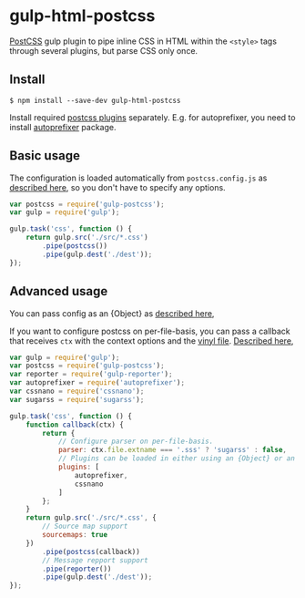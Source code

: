 # gulp-html-postcss

[PostCSS](https://github.com/postcss/postcss) gulp plugin to pipe inline CSS in HTML within the `<style>` tags through
several plugins, but parse CSS only once.

## Install

    $ npm install --save-dev gulp-html-postcss

Install required [postcss plugins](https://www.npmjs.com/browse/keyword/postcss-plugin) separately. E.g. for autoprefixer, you need to install [autoprefixer](https://github.com/postcss/autoprefixer) package.

## Basic usage

The configuration is loaded automatically from `postcss.config.js`
as [described here](https://www.npmjs.com/package/postcss-load-config),
so you don't have to specify any options.

```js
var postcss = require('gulp-postcss');
var gulp = require('gulp');

gulp.task('css', function () {
    return gulp.src('./src/*.css')
        .pipe(postcss())
        .pipe(gulp.dest('./dest'));
});
```

## Advanced usage

You can pass config as an {Object}
as [described here](https://www.npmjs.com/package/postcss-load-config#postcssrc),

If you want to configure postcss on per-file-basis, you can pass a callback
that receives `ctx` with the context options and the [vinyl file](https://github.com/gulpjs/vinyl).
[Described here](https://www.npmjs.com/package/postcss-load-config#postcssconfigjs-or-postcssrcjs),

```js
var gulp = require('gulp');
var postcss = require('gulp-postcss');
var reporter = require('gulp-reporter');
var autoprefixer = require('autoprefixer');
var cssnano = require('cssnano');
var sugarss = require('sugarss');

gulp.task('css', function () {
    function callback(ctx) {
        return {
            // Configure parser on per-file-basis.
            parser: ctx.file.extname === '.sss' ? 'sugarss' : false,
            // Plugins can be loaded in either using an {Object} or an {Array}.
            plugins: [
                autoprefixer,
                cssnano
            ]
        };
    }
    return gulp.src('./src/*.css', {
        // Source map support
        sourcemaps: true
    })
        .pipe(postcss(callback))
        // Message repport support
        .pipe(reporter())
        .pipe(gulp.dest('./dest'));
});
```
